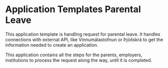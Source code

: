 # Application Templates Parental Leave

This application template is handling request for parental leave. It handles connections with external API, like Vinnumálastofnun or Þjóðskrá to get the information needed to create an application.

This application contains all the steps for the parents, employers, institutions to process the request along the way, until it is completed.
